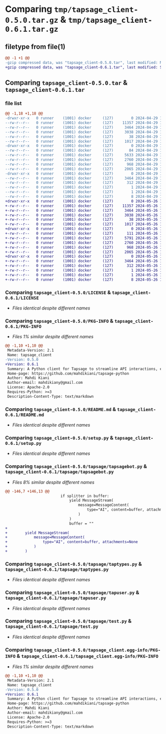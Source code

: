 # Comparing `tmp/tapsage_client-0.5.0.tar.gz` & `tmp/tapsage_client-0.6.1.tar.gz`

## filetype from file(1)

```diff
@@ -1 +1 @@
-gzip compressed data, was "tapsage_client-0.5.0.tar", last modified: Mon Apr 29 14:25:32 2024, max compression
+gzip compressed data, was "tapsage_client-0.6.1.tar", last modified: Sun May 26 12:18:07 2024, max compression
```

## Comparing `tapsage_client-0.5.0.tar` & `tapsage_client-0.6.1.tar`

### file list

```diff
@@ -1,18 +1,18 @@
-drwxr-xr-x   0 runner    (1001) docker     (127)        0 2024-04-29 14:25:32.627716 tapsage_client-0.5.0/
--rw-r--r--   0 runner    (1001) docker     (127)    11357 2024-04-29 14:25:28.000000 tapsage_client-0.5.0/LICENSE
--rw-r--r--   0 runner    (1001) docker     (127)     3464 2024-04-29 14:25:32.627716 tapsage_client-0.5.0/PKG-INFO
--rw-r--r--   0 runner    (1001) docker     (127)     3038 2024-04-29 14:25:28.000000 tapsage_client-0.5.0/README.md
--rw-r--r--   0 runner    (1001) docker     (127)       38 2024-04-29 14:25:32.627716 tapsage_client-0.5.0/setup.cfg
--rw-r--r--   0 runner    (1001) docker     (127)     1017 2024-04-29 14:25:28.000000 tapsage_client-0.5.0/setup.py
-drwxr-xr-x   0 runner    (1001) docker     (127)        0 2024-04-29 14:25:32.623716 tapsage_client-0.5.0/tapsage/
--rw-r--r--   0 runner    (1001) docker     (127)       84 2024-04-29 14:25:28.000000 tapsage_client-0.5.0/tapsage/__init__.py
--rw-r--r--   0 runner    (1001) docker     (127)     5633 2024-04-29 14:25:28.000000 tapsage_client-0.5.0/tapsage/tapsagebot.py
--rw-r--r--   0 runner    (1001) docker     (127)     2760 2024-04-29 14:25:28.000000 tapsage_client-0.5.0/tapsage/taptypes.py
--rw-r--r--   0 runner    (1001) docker     (127)      968 2024-04-29 14:25:28.000000 tapsage_client-0.5.0/tapsage/tapuser.py
--rw-r--r--   0 runner    (1001) docker     (127)     2065 2024-04-29 14:25:28.000000 tapsage_client-0.5.0/tapsage/test.py
-drwxr-xr-x   0 runner    (1001) docker     (127)        0 2024-04-29 14:25:32.627716 tapsage_client-0.5.0/tapsage_client.egg-info/
--rw-r--r--   0 runner    (1001) docker     (127)     3464 2024-04-29 14:25:32.000000 tapsage_client-0.5.0/tapsage_client.egg-info/PKG-INFO
--rw-r--r--   0 runner    (1001) docker     (127)      312 2024-04-29 14:25:32.000000 tapsage_client-0.5.0/tapsage_client.egg-info/SOURCES.txt
--rw-r--r--   0 runner    (1001) docker     (127)        1 2024-04-29 14:25:32.000000 tapsage_client-0.5.0/tapsage_client.egg-info/dependency_links.txt
--rw-r--r--   0 runner    (1001) docker     (127)        1 2024-04-29 14:25:32.000000 tapsage_client-0.5.0/tapsage_client.egg-info/not-zip-safe
--rw-r--r--   0 runner    (1001) docker     (127)        8 2024-04-29 14:25:32.000000 tapsage_client-0.5.0/tapsage_client.egg-info/top_level.txt
+drwxr-xr-x   0 runner    (1001) docker     (127)        0 2024-05-26 12:18:07.432630 tapsage_client-0.6.1/
+-rw-r--r--   0 runner    (1001) docker     (127)    11357 2024-05-26 12:17:53.000000 tapsage_client-0.6.1/LICENSE
+-rw-r--r--   0 runner    (1001) docker     (127)     3464 2024-05-26 12:18:07.432630 tapsage_client-0.6.1/PKG-INFO
+-rw-r--r--   0 runner    (1001) docker     (127)     3038 2024-05-26 12:17:53.000000 tapsage_client-0.6.1/README.md
+-rw-r--r--   0 runner    (1001) docker     (127)       38 2024-05-26 12:18:07.432630 tapsage_client-0.6.1/setup.cfg
+-rw-r--r--   0 runner    (1001) docker     (127)     1017 2024-05-26 12:17:53.000000 tapsage_client-0.6.1/setup.py
+drwxr-xr-x   0 runner    (1001) docker     (127)        0 2024-05-26 12:18:07.432630 tapsage_client-0.6.1/tapsage/
+-rw-r--r--   0 runner    (1001) docker     (127)      111 2024-05-26 12:17:53.000000 tapsage_client-0.6.1/tapsage/__init__.py
+-rw-r--r--   0 runner    (1001) docker     (127)     5791 2024-05-26 12:17:53.000000 tapsage_client-0.6.1/tapsage/tapsagebot.py
+-rw-r--r--   0 runner    (1001) docker     (127)     2760 2024-05-26 12:17:53.000000 tapsage_client-0.6.1/tapsage/taptypes.py
+-rw-r--r--   0 runner    (1001) docker     (127)      968 2024-05-26 12:17:53.000000 tapsage_client-0.6.1/tapsage/tapuser.py
+-rw-r--r--   0 runner    (1001) docker     (127)     2065 2024-05-26 12:17:53.000000 tapsage_client-0.6.1/tapsage/test.py
+drwxr-xr-x   0 runner    (1001) docker     (127)        0 2024-05-26 12:18:07.432630 tapsage_client-0.6.1/tapsage_client.egg-info/
+-rw-r--r--   0 runner    (1001) docker     (127)     3464 2024-05-26 12:18:07.000000 tapsage_client-0.6.1/tapsage_client.egg-info/PKG-INFO
+-rw-r--r--   0 runner    (1001) docker     (127)      312 2024-05-26 12:18:07.000000 tapsage_client-0.6.1/tapsage_client.egg-info/SOURCES.txt
+-rw-r--r--   0 runner    (1001) docker     (127)        1 2024-05-26 12:18:07.000000 tapsage_client-0.6.1/tapsage_client.egg-info/dependency_links.txt
+-rw-r--r--   0 runner    (1001) docker     (127)        1 2024-05-26 12:18:07.000000 tapsage_client-0.6.1/tapsage_client.egg-info/not-zip-safe
+-rw-r--r--   0 runner    (1001) docker     (127)        8 2024-05-26 12:18:07.000000 tapsage_client-0.6.1/tapsage_client.egg-info/top_level.txt
```

### Comparing `tapsage_client-0.5.0/LICENSE` & `tapsage_client-0.6.1/LICENSE`

 * *Files identical despite different names*

### Comparing `tapsage_client-0.5.0/PKG-INFO` & `tapsage_client-0.6.1/PKG-INFO`

 * *Files 1% similar despite different names*

```diff
@@ -1,10 +1,10 @@
 Metadata-Version: 2.1
 Name: tapsage_client
-Version: 0.5.0
+Version: 0.6.1
 Summary: A Python client for Tapsage to streamline API interactions, enabling easy management and customization of AI-driven chatbots and image models.
 Home-page: https://github.com/mahdikiani/tapsage-python
 Author: Mahdi Kiani
 Author-email: mahdikiany@gmail.com
 License: Apache-2.0
 Requires-Python: >=3
 Description-Content-Type: text/markdown
```

### Comparing `tapsage_client-0.5.0/README.md` & `tapsage_client-0.6.1/README.md`

 * *Files identical despite different names*

### Comparing `tapsage_client-0.5.0/setup.py` & `tapsage_client-0.6.1/setup.py`

 * *Files identical despite different names*

### Comparing `tapsage_client-0.5.0/tapsage/tapsagebot.py` & `tapsage_client-0.6.1/tapsage/tapsagebot.py`

 * *Files 8% similar despite different names*

```diff
@@ -146,7 +146,13 @@
                         if splitter in buffer:
                             yield MessageStream(
                                 message=MessageContent(
                                     type="AI", content=buffer, attachments=None
                                 )
                             )
                             buffer = ""
+        
+        yield MessageStream(
+            message=MessageContent(
+                type="AI", content=buffer, attachments=None
+            )
+        )
```

### Comparing `tapsage_client-0.5.0/tapsage/taptypes.py` & `tapsage_client-0.6.1/tapsage/taptypes.py`

 * *Files identical despite different names*

### Comparing `tapsage_client-0.5.0/tapsage/tapuser.py` & `tapsage_client-0.6.1/tapsage/tapuser.py`

 * *Files identical despite different names*

### Comparing `tapsage_client-0.5.0/tapsage/test.py` & `tapsage_client-0.6.1/tapsage/test.py`

 * *Files identical despite different names*

### Comparing `tapsage_client-0.5.0/tapsage_client.egg-info/PKG-INFO` & `tapsage_client-0.6.1/tapsage_client.egg-info/PKG-INFO`

 * *Files 1% similar despite different names*

```diff
@@ -1,10 +1,10 @@
 Metadata-Version: 2.1
 Name: tapsage_client
-Version: 0.5.0
+Version: 0.6.1
 Summary: A Python client for Tapsage to streamline API interactions, enabling easy management and customization of AI-driven chatbots and image models.
 Home-page: https://github.com/mahdikiani/tapsage-python
 Author: Mahdi Kiani
 Author-email: mahdikiany@gmail.com
 License: Apache-2.0
 Requires-Python: >=3
 Description-Content-Type: text/markdown
```

